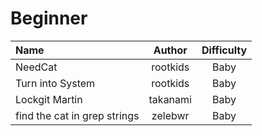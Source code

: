# Beginner

| Name                         |  Author  | Difficulty |
| :--------------------------- | :------: | :--------: |
| NeedCat                      | rootkids |    Baby    |
| Turn into System             | rootkids |    Baby    |
| Lockgit Martin               | takanami |    Baby    |
| find the cat in grep strings | zelebwr  |    Baby    |
